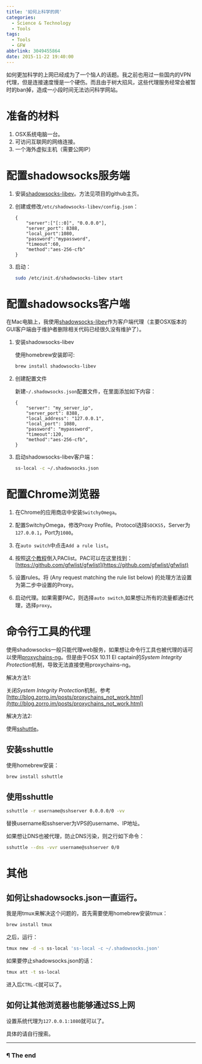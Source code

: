 ```yaml
---
title: '如何上科学的网'
categories:
  - Science & Technology
  - Tools
tags:
  - Tools
  - GFW
abbrlink: 3049455864
date: 2015-11-22 19:40:00
---
```


如何更加科学的上网已经成为了一个恼人的话题。我之前也用过一些国内的VPN代理，但是连接速度慢是一个硬伤。而且由于树大招风，这些代理服务经常会被暂时的ban掉，造成一小段时间无法访问科学网站。

# 准备的材料

1. OSX系统电脑一台。
2. 可访问互联网的网络连接。
3. 一个海外虚拟主机（需要公网IP）

<!-- more -->

# 配置shadowsocks服务端

1. 安装[shadowsocks-libev](https://github.com/shadowsocks/shadowsocks-libev)。方法见项目的github主页。

2. 创建或修改`/etc/shadowsocks-libev/config.json`：

   ```
   {
       "server":["[::0]", "0.0.0.0"],
       "server_port": 8388,
       "local_port":1080,
       "password":"mypassword",
       "timeout":60,
       "method":"aes-256-cfb"
   }
   ```

3. 启动：

   ```bash
   sudo /etc/init.d/shadowsocks-libev start
   ```

# 配置shadowsocks客户端
在Mac电脑上，我使用[shadowsocks-libev](https://github.com/shadowsocks/shadowsocks-libev)作为客户端代理（主要OSX版本的GUI客户端由于维护者删除相关代码已经很久没有维护了）。

1. 安装shadowsocks-libev

   使用homebrew安装即可:

   ```bash
   brew install shadowsocks-libev
   ```

2. 创建配置文件

   新建`~/.shadowsocks.json`配置文件，在里面添加如下内容：

   ```
   {
       "server": "my_server_ip",
       "server_port": 8388,
       "local_address": "127.0.0.1",
       "local_port": 1080,
       "password": "mypassword",
       "timeout":120,
       "method":"aes-256-cfb",
   }
   ```

3. 启动shadowsocks-libev客户端：

   ```bash
   ss-local -c ~/.shadowsocks.json
   ```

# 配置Chrome浏览器

1. 在Chrome的应用商店中安装`SwitchyOmega`。

2. 配置SwitchyOmega，修改Proxy Profile。Protocol选择`SOCKS5`，Server为`127.0.0.1`，Port为`1080`。

3. 在`auto switch`中点击`Add a rule list`。

4. 按照[这个教程](https://github.com/FelisCatus/SwitchyOmega/wiki/GFWList)倒入PAClist。PAC可以在这里找到：[https://github.com/gfwlist/gfwlist](https://github.com/gfwlist/gfwlist)

5. 设置rules。将 (Any request matching the rule list below) 的处理方法设置为第二步中设置的Proxy。

6. 启动代理。如果需要PAC，则选择`auto switch`,如果想让所有的流量都通过代理，选择`proxy`。

# 命令行工具的代理

使用shadowsocks一般只能代理web服务，如果想让命令行工具也被代理的话可以使用[proxychains-ng](https://github.com/rofl0r/proxychains-ng)。但是由于OSX 10.11 El captain的*System Integrity Protection*机制，导致无法直接使用proxychains-ng。

解决方法1:

关闭*System Integrity Protection*机制，参考[http://blog.zorro.im/posts/proxychains_not_work.html](http://blog.zorro.im/posts/proxychains_not_work.html)

解决方法2:

使用[sshuttle](https://github.com/apenwarr/sshuttle)。

## 安装sshuttle

使用homebrew安装：

   ```bash
   brew install sshuttle
   ```

## 使用sshuttle

```bash
sshuttle -r username@sshserver 0.0.0.0/0 -vv
```

替换username和sshserver为VPS的username、IP地址。

如果想让DNS也被代理，防止DNS污染，则之行如下命令：

```bash
sshuttle --dns -vvr username@sshserver 0/0
```

# 其他

## 如何让shadowsocks.json一直运行。

我是用tmux来解决这个问题的，首先需要使用homebrew安装tmux：

```bash
brew install tmux
```

之后，运行：

```bash
tmux new -d -s ss-local 'ss-local -c ~/.shadowsocks.json'
```

如果要停止shadowsocks.json的话：

```bash
tmux att -t ss-local
```

进入后`CTRL-C`就可以了。

## 如何让其他浏览器也能够通过SS上网

设置系统代理为`127.0.0.1:1080`就可以了。

具体的请自行搜索。

---

### ¶ The end


